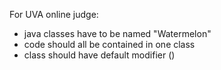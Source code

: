 For UVA online judge:
* java classes have to be named "Watermelon"
* code should all be contained in one class
* class should have default modifier ()